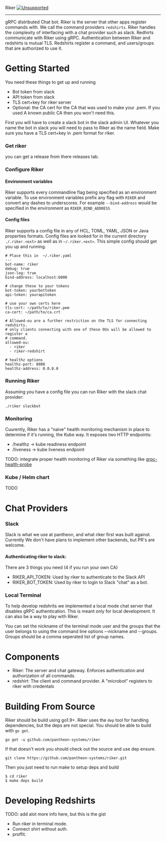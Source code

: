 Riker
[![Unsupported](https://img.shields.io/badge/Pantheon-Unsupported-yellow?logo=pantheon&color=FFDC28)](https://pantheon.io/docs/oss-support-levels#unsupported)

-----
gRPC distributed Chat bot. Riker is the server that other apps register commands
with. We call the command providers `redshirts`. Riker handles the complexity of
interfacing with a chat provider such as slack. Redhirts communicate with Riker
using gRPC. Authentication between Riker and redshirts is mutual TLS. Redshirts
register a command, and users/groups that are authorized to use it.


Getting Started
===============

You need these things to get up and running
* Bot token from slack
* API token from slack
* TLS cert+key for riker server
* Optional: the CA cert for the CA that was used to make your .pem. If you used
  A known public CA then you won't need this.

First you will have to create a slack bot in the slack admin UI. Whatever you
name the bot in slack you will need to pass to Riker as the name field. Make
sure you have a TLS cert+key in .pem format for riker.

### Get riker
you can get a release from there releases tab.

### Configure Riker
#### Environment variables
Riker supports every commandline flag being specified as an environment variable.
To use environment variables prefix any flag with `RIKER` and convert any dashes
to underscores. For example `--bind-address` would be specified in the environment
as `RIKER_BIND_ADDRESS`

#### Config files
Riker supports a config file in any of HCL, TOML, YAML, JSON or Java properties
formats. Config files are looked for in the current directory `./.riker.<ext>`
as well as in `~/.riker.<ext>`. This simple config should get you up and running.


```
# Place this in  ~/.riker.yaml
---
bot-name: riker
debug: true
json-log: true
bind-address: localhost:6000

# change these to your tokens
bot-token: yourbottoken
api-token: yourapitoken

# use your own certs here
tls-cert: ~/path/to/riker.pem
ca-cert: ~/path/to/ca.crt

# Allowed-ou are a further restriction on the TLS for connecting redshirts.
# only clients connecting with one of these OUs will be allowed to register a
# command.
allowed-ou:
  - riker
  - riker-redshirt

# healthz options
healthz-port: 8080
healthz-address: 0.0.0.0
```

### Running Riker
Assuming you have a config file you can run Riker with the slack chat provider:

```
./riker slackbot
```

### Monitoring
Cuurently, Riker has a "naive" health monitoring mechanism in place to determine if it's running, the Kube way. It exposes two HTTP endpoints:
- /healthz -> kube readiness endpoint
- /liveness -> kube liveness endpoint

TODO: integrate proper health monitoring of Riker via something like [grpc-health-probe](https://github.com/grpc-ecosystem/grpc-health-probe)

### Kube / Helm chart
TODO

Chat Providers
==============
### Slack
Slack is what we use at pantheon, and what riker first was built against. Currently
We don't have plans to implement other backends, but PR's are welcome.

#### Authenticating riker to slack:
There are 3 things you need (4 if you run your own CA)
- RIKER_API_TOKEN: Used by riker to authenticate to the Slack API
- RIKER_BOT_TOKEN: Used by riker to login to Slack "chat" as a bot.

### Local Terminal
To help develop redshrits we implemented a local mode chat server that disables
gRPC authentication. This is meant only for local development. It can also be a
way to play with Riker.

You can set the nickname of the terminal mode user and the groups that the user belongs to using
the command line options --nickname and --groups. Groups should be a comma seperated list of group
names.

Components
==========
- Riker: The server and chat gateway. Enforces authentication and authorization
  of all commands.
- redshirt: The client and command provider. A "microbot" registers to riker
  with credentals

Building From Source
====================

Riker should be build using go1.9+. Riker uses the `dep` tool for handling
dependencies, but the deps are not special. You should be able to build with
`go get`.
```
go get -u github.com/pantheon-systems/riker
```

If that doesn't work you should check out the source and use dep ensure.
```
git clone https://github.com/pantheon-systems/riker.git
```

Then you just need to run make to setup deps and build
```
$ cd riker
$ make deps build
```

Developing Redshirts
====================
TODO: add alot more info  here, but this is the gist
- Run riker in terminal mode.
- Connect shirt without auth.
- proffit.
